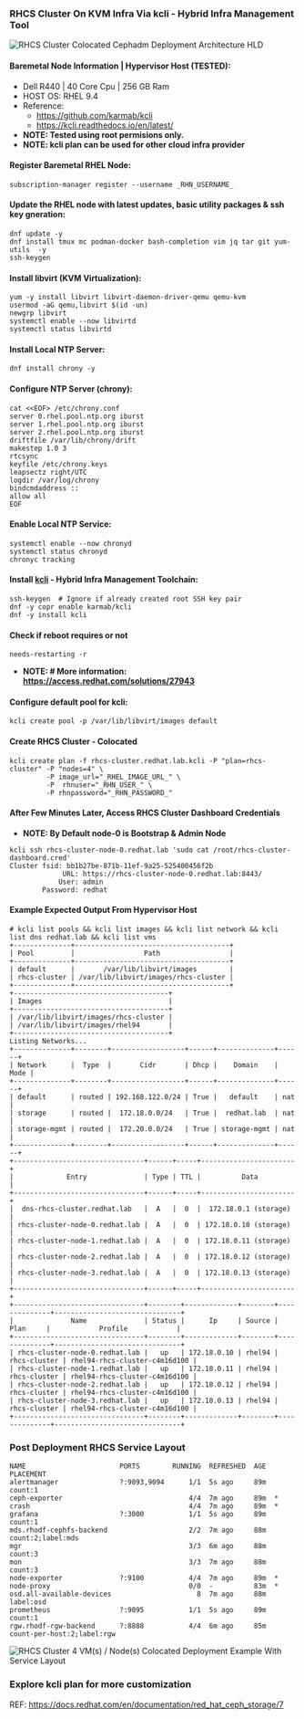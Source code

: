 ###  RHCS Cluster On KVM Infra Via kcli - Hybrid Infra Management Tool
![RHCS Cluster Colocated Cephadm Deployment Architecture HLD](https://github.com/neoXsys/rhcs-cluster/blob/a8f86047533c5623a93cf040e94064c652e3535b/RHCS-Cluster-Colocated-Cephadm-Deployment-Architecture-HLD.png)
#### Baremetal Node Information | Hypervisor Host (TESTED):
* Dell R440 | 40 Core Cpu | 256 GB Ram
* HOST OS: RHEL 9.4 
* Reference: 
  * <https://github.com/karmab/kcli>
  * <https://kcli.readthedocs.io/en/latest/>
* **NOTE: Tested using root permisions only.**
* **NOTE: kcli plan can be used for other cloud infra provider**
#### Register Baremetal RHEL Node:
```
subscription-manager register --username _RHN_USERNAME_
```
#### Update the RHEL node with latest updates, basic utility packages & ssh key gneration: 
```
dnf update -y
dnf install tmux mc podman-docker bash-completion vim jq tar git yum-utils  -y
ssh-keygen
```
#### Install libvirt (KVM Virtualization):
```
yum -y install libvirt libvirt-daemon-driver-qemu qemu-kvm
usermod -aG qemu,libvirt $(id -un)
newgrp libvirt
systemctl enable --now libvirtd
systemctl status libvirtd
```
#### Install Local NTP Server:
```
dnf install chrony -y
```
#### Configure NTP Server (chrony):
```
cat <<EOF> /etc/chrony.conf
server 0.rhel.pool.ntp.org iburst
server 1.rhel.pool.ntp.org iburst
server 2.rhel.pool.ntp.org iburst
driftfile /var/lib/chrony/drift
makestep 1.0 3
rtcsync
keyfile /etc/chrony.keys
leapsectz right/UTC
logdir /var/log/chrony
bindcmdaddress ::
allow all
EOF
```
#### Enable Local NTP Service:
```
systemctl enable --now chronyd
systemctl status chronyd
chronyc tracking
```
#### Install [kcli](https://kcli.readthedocs.io/en/latest/) - Hybrid Infra Management Toolchain:
```
ssh-keygen  # Ignore if already created root SSH key pair
dnf -y copr enable karmab/kcli
dnf -y install kcli
```
#### Check if reboot requires or not
```
needs-restarting -r
```
- **NOTE: # More information: https://access.redhat.com/solutions/27943**

#### Configure default pool for kcli:
```
kcli create pool -p /var/lib/libvirt/images default 
```
#### Create RHCS Cluster - Colocated
```
kcli create plan -f rhcs-cluster.redhat.lab.kcli -P "plan=rhcs-cluster" -P "nodes=4" \
		 -P image_url="_RHEL_IMAGE_URL_" \
		 -P  rhnuser="_RHN_USER_" \
		 -P rhnpassword="_RHN_PASSWORD_"
```
#### After Few Minutes Later, Access RHCS Cluster Dashboard Credentials
- **NOTE: By Default node-0 is Bootstrap & Admin Node**
```
kcli ssh rhcs-cluster-node-0.redhat.lab 'sudo cat /root/rhcs-cluster-dashboard.cred'
Cluster fsid: bb1b27be-871b-11ef-9a25-525400456f2b
             URL: https://rhcs-cluster-node-0.redhat.lab:8443/
            User: admin
        Password: redhat
```
#### Example Expected Output From Hypervisor Host
```
# kcli list pools && kcli list images && kcli list network && kcli list dns redhat.lab && kcli list vms
+--------------+--------------------------------------+
| Pool         |                 Path                 |
+--------------+--------------------------------------+
| default      |       /var/lib/libvirt/images        |
| rhcs-cluster | /var/lib/libvirt/images/rhcs-cluster |
+--------------+--------------------------------------+
+--------------------------------------+
| Images                               |
+--------------------------------------+
| /var/lib/libvirt/images/rhcs-cluster |
| /var/lib/libvirt/images/rhel94       |
+--------------------------------------+
Listing Networks...
+--------------+--------+------------------+------+--------------+------+
| Network      |  Type  |       Cidr       | Dhcp |    Domain    | Mode |
+--------------+--------+------------------+------+--------------+------+
| default      | routed | 192.168.122.0/24 | True |   default    | nat  |
| storage      | routed |  172.18.0.0/24   | True |  redhat.lab  | nat  |
| storage-mgmt | routed |  172.20.0.0/24   | True | storage-mgmt | nat  |
+--------------+--------+------------------+------+--------------+------+
+--------------------------------+------+-----+-----------------------+
|             Entry              | Type | TTL |          Data         |
+--------------------------------+------+-----+-----------------------+
|  dns-rhcs-cluster.redhat.lab   |  A   |  0  |  172.18.0.1 (storage) |
| rhcs-cluster-node-0.redhat.lab |  A   |  0  | 172.18.0.10 (storage) |
| rhcs-cluster-node-1.redhat.lab |  A   |  0  | 172.18.0.11 (storage) |
| rhcs-cluster-node-2.redhat.lab |  A   |  0  | 172.18.0.12 (storage) |
| rhcs-cluster-node-3.redhat.lab |  A   |  0  | 172.18.0.13 (storage) |
+--------------------------------+------+-----+-----------------------+
+--------------------------------+--------+-------------+--------+--------------+-------------------------------+
|              Name              | Status |      Ip     | Source |     Plan     |            Profile            |
+--------------------------------+--------+-------------+--------+--------------+-------------------------------+
| rhcs-cluster-node-0.redhat.lab |   up   | 172.18.0.10 | rhel94 | rhcs-cluster | rhel94-rhcs-cluster-c4m16d100 |
| rhcs-cluster-node-1.redhat.lab |   up   | 172.18.0.11 | rhel94 | rhcs-cluster | rhel94-rhcs-cluster-c4m16d100 |
| rhcs-cluster-node-2.redhat.lab |   up   | 172.18.0.12 | rhel94 | rhcs-cluster | rhel94-rhcs-cluster-c4m16d100 |
| rhcs-cluster-node-3.redhat.lab |   up   | 172.18.0.13 | rhel94 | rhcs-cluster | rhel94-rhcs-cluster-c4m16d100 |
+--------------------------------+--------+-------------+--------+--------------+-------------------------------+
```
### Post Deployment RHCS Service Layout
```
NAME                       PORTS        RUNNING  REFRESHED  AGE  PLACEMENT
alertmanager               ?:9093,9094      1/1  5s ago     89m  count:1
ceph-exporter                               4/4  7m ago     89m  *
crash                                       4/4  7m ago     89m  *
grafana                    ?:3000           1/1  5s ago     89m  count:1
mds.rhodf-cephfs-backend                    2/2  7m ago     88m  count:2;label:mds
mgr                                         3/3  6m ago     88m  count:3
mon                                         3/3  7m ago     88m  count:3
node-exporter              ?:9100           4/4  7m ago     89m  *
node-proxy                                  0/0  -          83m  *
osd.all-available-devices                     8  7m ago     88m  label:osd
prometheus                 ?:9095           1/1  5s ago     89m  count:1
rgw.rhodf-rgw-backend      ?:8888           4/4  6m ago     85m  count-per-host:2;label:rgw
```
![RHCS Cluster 4 VM(s) / Node(s) Colocated Deployment Example With Service Layout](https://github.com/neoXsys/rhcs-cluster/blob/a8f86047533c5623a93cf040e94064c652e3535b/RHCS-Cluster-4-Nodes-Colocated-Example-Architecture.png)
### Explore kcli plan for more customization
REF: https://docs.redhat.com/en/documentation/red_hat_ceph_storage/7
